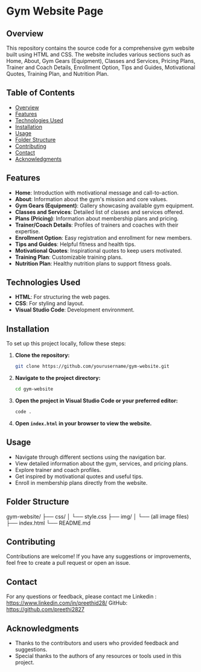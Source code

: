 # Gym Website Page

## Overview
This repository contains the source code for a comprehensive gym website built using HTML and CSS. The website includes various sections such as Home, About, Gym Gears (Equipment), Classes and Services, Pricing Plans, Trainer and Coach Details, Enrollment Option, Tips and Guides, Motivational Quotes, Training Plan, and Nutrition Plan.

## Table of Contents
- [Overview](#overview)
- [Features](#features)
- [Technologies Used](#technologies-used)
- [Installation](#installation)
- [Usage](#usage)
- [Folder Structure](#folder-structure)
- [Contributing](#contributing)
- [Contact](#contact)
- [Acknowledgments](#acknowledgments)

## Features
- **Home**: Introduction with motivational message and call-to-action.
- **About**: Information about the gym's mission and core values.
- **Gym Gears (Equipment)**: Gallery showcasing available gym equipment.
- **Classes and Services**: Detailed list of classes and services offered.
- **Plans (Pricing)**: Information about membership plans and pricing.
- **Trainer/Coach Details**: Profiles of trainers and coaches with their expertise.
- **Enrollment Option**: Easy registration and enrollment for new members.
- **Tips and Guides**: Helpful fitness and health tips.
- **Motivational Quotes**: Inspirational quotes to keep users motivated.
- **Training Plan**: Customizable training plans.
- **Nutrition Plan**: Healthy nutrition plans to support fitness goals.

## Technologies Used
- **HTML**: For structuring the web pages.
- **CSS**: For styling and layout.
- **Visual Studio Code**: Development environment.

## Installation
To set up this project locally, follow these steps:

1. **Clone the repository:**
    ```bash
    git clone https://github.com/yourusername/gym-website.git
    ```

2. **Navigate to the project directory:**
    ```bash
    cd gym-website
    ```

3. **Open the project in Visual Studio Code or your preferred editor:**
    ```bash
    code .
    ```

4. **Open `index.html` in your browser to view the website.**

## Usage
- Navigate through different sections using the navigation bar.
- View detailed information about the gym, services, and pricing plans.
- Explore trainer and coach profiles.
- Get inspired by motivational quotes and useful tips.
- Enroll in membership plans directly from the website.

## Folder Structure
gym-website/
├── css/
│ └── style.css
├── img/
│ └── (all image files)
├── index.html
└── README.md

## Contributing
Contributions are welcome! If you have any suggestions or improvements, feel free to create a pull request or open an issue.

## Contact
For any questions or feedback, please contact me 
Linkedin : https://www.linkedin.com/in/preethid28/
GitHub: https://github.com/preethi2827

## Acknowledgments
- Thanks to the contributors and users who provided feedback and suggestions.
- Special thanks to the authors of any resources or tools used in this project.

